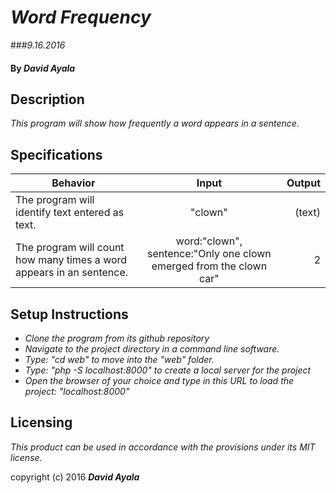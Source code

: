 # _Word Frequency_
###_9.16.2016_

#### By _David Ayala_

## Description

_This program will show how frequently a word appears in a sentence._

## Specifications

|Behavior|Input|Output|
|--------|:---:|-----:|
|The program will identify text entered as text.|"clown"|(text)|
|The program will count how many times a word appears in an sentence.|word:"clown", sentence:"Only one clown emerged from the clown car"|2|
## Setup Instructions

* _Clone the program from its github repository_
* _Navigate to the project directory in a command line software._
* _Type: "cd web" to move into the "web" folder._
* _Type: "php -S localhost:8000" to create a local server for the project_
* _Open the browser of your choice and type in this URL to load the project: "localhost:8000"_

## Licensing

*This product can be used in accordance with the provisions under its MIT license.*

copyright (c) 2016 **_David Ayala_**
